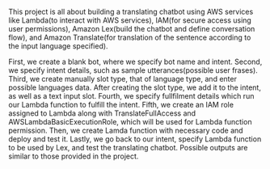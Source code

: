 This project is all about building a translating chatbot using AWS services like Lambda(to interact with AWS services), IAM(for secure access using user permissions),
Amazon Lex(build the chatbot and define conversation flow), and Amazon Translate(for translation of the sentence according to the input language specified).

First, we create a blank bot, where we specify bot name and intent.
Second, we specify intent details, such as sample utterances(possible user frases).
Third, we create manually slot type, that of language type, and enter possible languages data. After creating the slot type, we add it to the intent, as well as a text input slot.
Fourth, we specify fullfilment details which run our Lambda function to fulfill the intent.
Fifth, we create an IAM role assigned to Lambda along with TranslateFullAccess and AWSLambdaBasicExecutionRole, which will be used for Lambda function permission.
Then, we create Lamda function with necessary code and deploy and test it.
Lastly, we go back to our intent, specify Lambda function to be used by Lex, and test the translating chatbot. Possible outputs are similar to those provided in the project.
